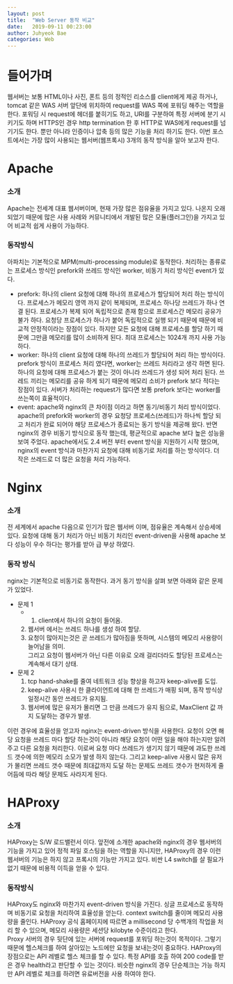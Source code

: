 ```yaml
---
layout: post
title:  "Web Server 동작 비교"
date:   2019-09-11 00:23:00
author: Juhyeok Bae
categories: Web
---
```

# 들어가며
웹서버는 보통 HTML이나 사진, 폰트 등의 정적인 리소스를 client에게 제공 하거나, tomcat 같은 WAS 서버 앞단에 위치하여 request를 WAS 쪽에 포워딩 해주는 역할을 한다. 포워딩 시 request에 헤더를 붙히기도 하고, URI를 구분하여 특정 서버에 분기 시키기도 하며 HTTPS인 경우 http termination 한 후 HTTP로 WAS에게 request를 넘기기도 한다. 뿐만 아니라 인증이나 압축 등의 많은 기능을 처리 하기도 한다.
이번 포스트에서는 가장 많이 사용되는 웹서버(웹프록시) 3개의 동작 방식을 알아 보고자 한다.

# Apache
### 소개
  Apache는 전세계 대표 웹서버이며, 현재 가장 많은 점유율을 가지고 있다. 나온지 오래 되었기 때문에 많은 사용 사례와 커뮤니티에서 개발된 많은 모듈(플러그인)을 가지고 있어 비교적 쉽게 사용이 가능하다.

### 동작방식
  아파치는 기본적으로 MPM(multi-processing module)로 동작한다. 처리하는 종류로는 프로세스 방식인 prefork와 쓰레드 방식인 worker, 비동기 처리 방식인 event가 있다.

  - prefork: 하나의 client 요청에 대해 하나의 프로세스가 할당되어 처리 하는 방식이다. 프로세스가 메모리 영역 까지 같이 복제되며, 프로세스 하나당 쓰레드가 하나 연결 된다. 프로세스가 복제 되어 독립적으로 존재 함으로 프로세스간 메모리 공유가 불가 하다. 요청당 프로세스가 하나가 붙어 독립적으로 실행 되기 때문에 때문에 비교적 안정적이라는 장점이 있다. 하지만 모든 요청에 대해 프로세스를 할당 하기 때문에 그만큼 메모리를 많이 소비하게 된다. 최대 프로세스는 1024개 까지 사용 가능하다.
  - worker: 하나의 client 요청에 대해 하나의 쓰레드가 할당되어 처리 하는 방식이다. prefork 방식이 프로세스 처리 였다면, worker는 쓰레드 처리라고 생각 하면 된다. 하나의 요청에 대해 프로세스가 붙는 것이 아니라 쓰레드가 생성 되어 처리 된다. 쓰레드 끼리는 메모리를 공유 하게 되기 때문에 메모리 소비가 prefork 보다 적다는 장점이 있다. 서버가 처리하는 request가 많다면 보통 prefork 보다는 worker를 쓰는쪽이 효율적이다.
  - event: apache와 nginx의 큰 차이점 이라고 하면 동기/비동기 처리 방식이었다. apache의 prefork와 worker의 경우 요청당 프로세스(쓰레드)가 하나씩 할당 되고 처리가 완료 되어야 해당 프로세스가 종료되는 동기 방식을 제공해 왔다. 반면 nginx의 경우 비동기 방식으로 동작 했는데, 평균적으로 apache 보다 높은 성능을 보여 주었다. apache에서도 2.4 버전 부터 event 방식을 지원하기 시작 했으며, nginx의 event 방식과 마찬가지 요청에 대해 비동기로 처리를 하는 방식이다. 더 작은 쓰레드로 더 많은 요청을 처리 가능하다.

# Nginx
### 소개  
  전 세계에서 apache 다음으로 인기가 많은 웹서버 이며, 점유율은 계속해서 상승세에 있다. 요청에 대해 동기 처리가 아닌 비동기 처리인 event-driven을 사용해 apache 보다 성능이 우수 하다는 평가를 받아 급 부상 하였다.

### 동작 방식  
  nginx는 기본적으로 비동기로 동작한다. 과거 동기 방식을 살펴 보면 아래와 같은 문제가 있었다.
  - 문제 1  
    - 1) client에서 하나의 요청이 들어옴.  
    2) 웹서버 에서는 쓰레드 하나를 생성 하여 할당.  
    3) 요청이 많아지는것은 곧 쓰레드가 많아짐을 뜻하며, 시스템의 메모리 사용량이 늘어남을 의미.  
       그리고 요청이 웹서버가 아닌 다른 이유로 오래 걸리더라도 할당된 프로세스는 계속해서 대기 상태.  
  - 문제 2  
    1) tcp hand-shake를 줄여 네트워크 성능 향상을 하고자 keep-alive를 도입.  
    2) keep-alive 사용시 한 클라이언트에 대해 한 쓰레드가 매핑 되며, 동작 방식상 일정시간 동안 쓰레드가 유지됨.  
    3) 웹서버에 많은 유저가 몰리면 그 만큼 쓰레드가 유지 됨으로, MaxClient 값 까지 도달하는 경우가 발생.  

  이런 경우에 효율성을 얻고자 nginx는 event-driven 방식을 사용한다. 요청이 오면 해당 요청을 쓰레드 마다 할당 하는것이 아니라 해당 요청이 어떤 일을 해야 하는지만 알려주고 다른 요청을 처리한다. 이로써 요청 마다 쓰레드가 생기지 않기 때문에 과도한 쓰레드 갯수에 의한 메모리 소모가 발생 하지 않는다. 그리고 keep-alive 사용시 많은 유저가 몰리면 쓰레드 갯수 때문에 최대값까지 도달 하는 문제도 쓰레드 갯수가 현저하게 줄어듬에 따라 해당 문제도 사라지게 된다.

# HAProxy
### 소개  
  HAProxy는 S/W 로드밸런서 이다. 앞전에 소개한 apache와 nginx의 경우 웹서버의 기능을 가지고 있어 정적 파일 호스팅을 하는 역할을 지니지만, HAProxy의 경우 이런 웹서버의 기능은 하지 않고 프록시의 기능만 가지고 있다. 비싼 L4 switch를 살 필요가 없기 때문에 비용적 이득을 얻을 수 있다.

### 동작방식  
  HAProxy도 nginx와 마찬가지 event-driven 방식을 가진다. 싱글 프로세스로 동작하며 비동기로 요청을 처리하여 효율성을 얻는다. context switch를 줄이며 메모리 사용량을 줄인다. HAProxy 공식 홈페이지에 따르면 a millisecond 당 수백개의 작업을 처리 할 수 있으며, 메모리 사용량은 세션당 kilobyte 수준이라고 한다.  
  Proxy 서버의 경우 뒷단에 있는 서버에 request를 포워딩 하는것이 목적이다. 그렇기 때문에 헬스체크를 하여 살아있는 노드에만 요청을 보내는것이 중요하다. HAProxy의 장점으로는 API 레벨로 헬스 체크를 할 수 있다. 특정 API를 호출 하여 200 code를 받은 경우 health라고 판단할 수 있는 것이다. 비슷한 nginx의 경우 단순체크는 가능 하지만 API 레벨로 체크를 하려면 유료버전을 사용 하여야 한다.
